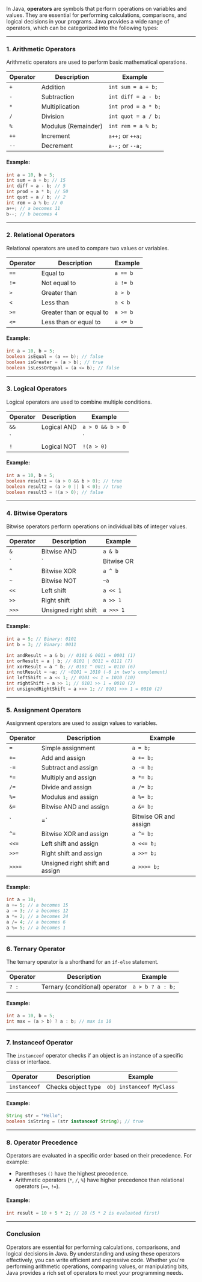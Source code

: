 In Java, **operators** are symbols that perform operations on variables and values. They are essential for performing calculations, comparisons, and logical decisions in your programs. Java provides a wide range of operators, which can be categorized into the following types:

---

### **1. Arithmetic Operators**
Arithmetic operators are used to perform basic mathematical operations.

| Operator | Description           | Example          |
|----------|-----------------------|------------------|
| `+`      | Addition              | `int sum = a + b;`|
| `-`      | Subtraction           | `int diff = a - b;`|
| `*`      | Multiplication        | `int prod = a * b;`|
| `/`      | Division              | `int quot = a / b;`|
| `%`      | Modulus (Remainder)   | `int rem = a % b;`|
| `++`     | Increment             | `a++;` or `++a;`  |
| `--`     | Decrement             | `a--;` or `--a;`  |

#### **Example**:
```java
int a = 10, b = 5;
int sum = a + b; // 15
int diff = a - b; // 5
int prod = a * b; // 50
int quot = a / b; // 2
int rem = a % b; // 0
a++; // a becomes 11
b--; // b becomes 4
```

---

### **2. Relational Operators**
Relational operators are used to compare two values or variables.

| Operator | Description                     | Example          |
|----------|---------------------------------|------------------|
| `==`     | Equal to                        | `a == b`         |
| `!=`     | Not equal to                    | `a != b`         |
| `>`      | Greater than                    | `a > b`          |
| `<`      | Less than                       | `a < b`          |
| `>=`     | Greater than or equal to        | `a >= b`         |
| `<=`     | Less than or equal to           | `a <= b`         |

#### **Example**:
```java
int a = 10, b = 5;
boolean isEqual = (a == b); // false
boolean isGreater = (a > b); // true
boolean isLessOrEqual = (a <= b); // false
```

---

### **3. Logical Operators**
Logical operators are used to combine multiple conditions.

| Operator | Description                     | Example          |
|----------|---------------------------------|------------------|
| `&&`     | Logical AND                     | `a > 0 && b > 0` |
| `||`     | Logical OR                      | `a > 0 || b > 0` |
| `!`      | Logical NOT                     | `!(a > 0)`       |

#### **Example**:
```java
int a = 10, b = 5;
boolean result1 = (a > 0 && b > 0); // true
boolean result2 = (a > 0 || b < 0); // true
boolean result3 = !(a > 0); // false
```

---

### **4. Bitwise Operators**
Bitwise operators perform operations on individual bits of integer values.

| Operator | Description                     | Example          |
|----------|---------------------------------|------------------|
| `&`      | Bitwise AND                     | `a & b`          |
| `|`      | Bitwise OR                      | `a | b`          |
| `^`      | Bitwise XOR                     | `a ^ b`          |
| `~`      | Bitwise NOT                     | `~a`             |
| `<<`     | Left shift                      | `a << 1`         |
| `>>`     | Right shift                     | `a >> 1`         |
| `>>>`    | Unsigned right shift            | `a >>> 1`        |

#### **Example**:
```java
int a = 5; // Binary: 0101
int b = 3; // Binary: 0011

int andResult = a & b; // 0101 & 0011 = 0001 (1)
int orResult = a | b; // 0101 | 0011 = 0111 (7)
int xorResult = a ^ b; // 0101 ^ 0011 = 0110 (6)
int notResult = ~a; // ~0101 = 1010 (-6 in two's complement)
int leftShift = a << 1; // 0101 << 1 = 1010 (10)
int rightShift = a >> 1; // 0101 >> 1 = 0010 (2)
int unsignedRightShift = a >>> 1; // 0101 >>> 1 = 0010 (2)
```

---

### **5. Assignment Operators**
Assignment operators are used to assign values to variables.

| Operator | Description                     | Example          |
|----------|---------------------------------|------------------|
| `=`      | Simple assignment               | `a = b;`         |
| `+=`     | Add and assign                  | `a += b;`        |
| `-=`     | Subtract and assign             | `a -= b;`        |
| `*=`     | Multiply and assign             | `a *= b;`        |
| `/=`     | Divide and assign               | `a /= b;`        |
| `%=`     | Modulus and assign              | `a %= b;`        |
| `&=`     | Bitwise AND and assign          | `a &= b;`        |
| `|=`     | Bitwise OR and assign           | `a |= b;`        |
| `^=`     | Bitwise XOR and assign          | `a ^= b;`        |
| `<<=`    | Left shift and assign           | `a <<= b;`       |
| `>>=`    | Right shift and assign          | `a >>= b;`       |
| `>>>=`   | Unsigned right shift and assign | `a >>>= b;`      |

#### **Example**:
```java
int a = 10;
a += 5; // a becomes 15
a -= 3; // a becomes 12
a *= 2; // a becomes 24
a /= 4; // a becomes 6
a %= 5; // a becomes 1
```

---

### **6. Ternary Operator**
The ternary operator is a shorthand for an `if-else` statement.

| Operator | Description                     | Example          |
|----------|---------------------------------|------------------|
| `? :`    | Ternary (conditional) operator  | `a > b ? a : b;` |

#### **Example**:
```java
int a = 10, b = 5;
int max = (a > b) ? a : b; // max is 10
```

---

### **7. Instanceof Operator**
The `instanceof` operator checks if an object is an instance of a specific class or interface.

| Operator | Description                     | Example          |
|----------|---------------------------------|------------------|
| `instanceof` | Checks object type          | `obj instanceof MyClass` |

#### **Example**:
```java
String str = "Hello";
boolean isString = (str instanceof String); // true
```

---

### **8. Operator Precedence**
Operators are evaluated in a specific order based on their precedence. For example:
- Parentheses `()` have the highest precedence.
- Arithmetic operators (`*`, `/`, `%`) have higher precedence than relational operators (`==`, `!=`).

#### **Example**:
```java
int result = 10 + 5 * 2; // 20 (5 * 2 is evaluated first)
```

---

### **Conclusion**
Operators are essential for performing calculations, comparisons, and logical decisions in Java. By understanding and using these operators effectively, you can write efficient and expressive code. Whether you're performing arithmetic operations, comparing values, or manipulating bits, Java provides a rich set of operators to meet your programming needs.

